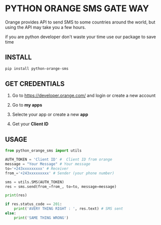 
# PYTHON ORANGE SMS GATE WAY

Orange provides API to send SMS to some countries around the world, but using the API may take you a few hours.


if you are python developer don't waste your time use our package to save time


## INSTALL

```sh
pip install python-orange-sms
```

## GET CREDENTIALS

1. Go to https://developer.orange.com/ and login or create a new account

2. Go to **my apps**
   
3. Selecte your app or create a new **app**
   
4. Get your  **Client ID**

## USAGE

```py
from python_orange_sms import utils

AUTH_TOKEN = 'Client ID' #  Client ID from orange
message = "Your Message" # Your message
to='+243xxxxxxxxx' # Receiver
from_='+243xxxxxxxxx' # Sender (your phone number)

sms = utils.SMS(AUTH_TOKEN)
res = sms.send(from_=from_, to=to, message=message)

print(res)  

if res.status_code == 201:
    print('AVERY THING RIGHT : ', res.text) # SMS sent
else:
    print('SAME THING WRONG')
```